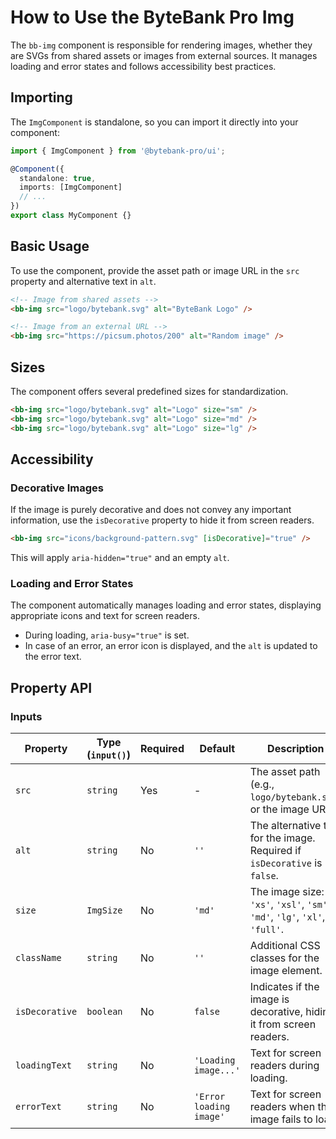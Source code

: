 # How to Use the ByteBank Pro Img

The `bb-img` component is responsible for rendering images, whether they are SVGs from shared assets or images from external sources. It manages loading and error states and follows accessibility best practices.

## Importing

The `ImgComponent` is standalone, so you can import it directly into your component:

```typescript
import { ImgComponent } from '@bytebank-pro/ui';

@Component({
  standalone: true,
  imports: [ImgComponent]
  // ...
})
export class MyComponent {}
```

## Basic Usage

To use the component, provide the asset path or image URL in the `src` property and alternative text in `alt`.

```html
<!-- Image from shared assets -->
<bb-img src="logo/bytebank.svg" alt="ByteBank Logo" />

<!-- Image from an external URL -->
<bb-img src="https://picsum.photos/200" alt="Random image" />
```

## Sizes

The component offers several predefined sizes for standardization.

```html
<bb-img src="logo/bytebank.svg" alt="Logo" size="sm" />
<bb-img src="logo/bytebank.svg" alt="Logo" size="md" />
<bb-img src="logo/bytebank.svg" alt="Logo" size="lg" />
```

## Accessibility

### Decorative Images

If the image is purely decorative and does not convey any important information, use the `isDecorative` property to hide it from screen readers.

```html
<bb-img src="icons/background-pattern.svg" [isDecorative]="true" />
```

This will apply `aria-hidden="true"` and an empty `alt`.

### Loading and Error States

The component automatically manages loading and error states, displaying appropriate icons and text for screen readers.

- During loading, `aria-busy="true"` is set.
- In case of an error, an error icon is displayed, and the `alt` is updated to the error text.

## Property API

### Inputs

| Property       | Type (`input()`) | Required | Default                 | Description                                                                |
| -------------- | ---------------- | -------- | ----------------------- | -------------------------------------------------------------------------- |
| `src`          | `string`         | Yes      | -                       | The asset path (e.g., `logo/bytebank.svg`) or the image URL.               |
| `alt`          | `string`         | No       | `''`                    | The alternative text for the image. Required if `isDecorative` is `false`. |
| `size`         | `ImgSize`        | No       | `'md'`                  | The image size: `'xs'`, `'xsl'`, `'sm'`, `'md'`, `'lg'`, `'xl'`, `'full'`. |
| `className`    | `string`         | No       | `''`                    | Additional CSS classes for the image element.                              |
| `isDecorative` | `boolean`        | No       | `false`                 | Indicates if the image is decorative, hiding it from screen readers.       |
| `loadingText`  | `string`         | No       | `'Loading image...'`    | Text for screen readers during loading.                                    |
| `errorText`    | `string`         | No       | `'Error loading image'` | Text for screen readers when the image fails to load.                      |

